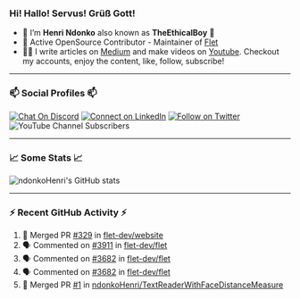 ### Hi! Hallo! Servus! Grüß Gott!

- 🙂  I’m **Henri Ndonko** also known as **TheEthicalBoy** 👾
- 🚀  Active OpenSource Contributor - Maintainer of [Flet](https://github.com/flet-dev/flet) 
- 👨‍🏫  I write articles on [Medium](https://ndonkohenri.medium.com/) and make videos on [Youtube](https://youtube.com/@ndonkoHenri). Checkout my accounts, enjoy the content, like, follow, subscribe!

---

### 📫 Social Profiles 📫

[![Chat On Discord](https://img.shields.io/badge/--discord?label=Username=the_ethical_boy&logo=Discord&style=social)](https://github.com/ndonkoHenri) 
[![Connect on LinkedIn](https://img.shields.io/badge/--linkedin?label=LinkedIn&logo=LinkedIn&style=social)](https://www.linkedin.com/in/ndonkohenri) 
[![Follow on Twitter](https://img.shields.io/badge/--twitter?label=Twitter&logo=Twitter&style=social)](https://twitter.com/ndonkoHenri)
![YouTube Channel Subscribers](https://img.shields.io/youtube/channel/subscribers/UC2j9sVx0O7M8CebjMtyCuNQ?style=social&label=Youtube&link=https%3A%2F%2Fyoutube.com%2F%40ndonkoHenri)

---

### 📈 Some Stats 📈

<!-- <a href="https://github.com/ndonkoHenri">
<img src="https://github.com/ndonkoHenri/github-stats/blob/master/generated/overview.svg#gh-dark-mode-only" />
<img src="https://github.com/ndonkoHenri/github-stats/blob/master/generated/languages.svg#gh-dark-mode-only" />
<img src="https://github.com/ndonkoHenri/github-stats/blob/master/generated/overview.svg#gh-light-mode-only" />
<img src="https://github.com/ndonkoHenri/github-stats/blob/master/generated/languages.svg#gh-light-mode-only" />
</a> -->

<!-- ![ndonkoHenri's GitHub stats](https://github-readme-stats.vercel.app/api?username=ndonkoHenri&show_icons=true) -->

![ndonkoHenri's GitHub stats](https://github-readme-stats.vercel.app/api?username=ndonkoHenri&theme=tokyonight&show_icons=true&title_color=fff&text_color=fff)

<!-- [![Top Langs](https://github-readme-stats.vercel.app/api/top-langs/?username=ndonkoHenri)](https://github.com/ndonkoHenri/github-readme-stats) -->

---

### :zap: Recent GitHub Activity :zap:

<!--START_SECTION:activity-->
1. 🎉 Merged PR [#329](https://github.com/flet-dev/website/pull/329) in [flet-dev/website](https://github.com/flet-dev/website)
2. 🗣 Commented on [#3911](https://github.com/flet-dev/flet/issues/3911#issuecomment-2323066836) in [flet-dev/flet](https://github.com/flet-dev/flet)
3. 🗣 Commented on [#3682](https://github.com/flet-dev/flet/pull/3682#issuecomment-2323046519) in [flet-dev/flet](https://github.com/flet-dev/flet)
4. 🗣 Commented on [#3682](https://github.com/flet-dev/flet/pull/3682#issuecomment-2323033115) in [flet-dev/flet](https://github.com/flet-dev/flet)
5. 🎉 Merged PR [#1](https://github.com/ndonkoHenri/TextReaderWithFaceDistanceMeasure/pull/1) in [ndonkoHenri/TextReaderWithFaceDistanceMeasure](https://github.com/ndonkoHenri/TextReaderWithFaceDistanceMeasure)
<!--END_SECTION:activity-->
